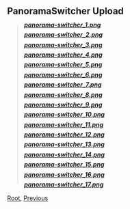 ## PanoramaSwitcher Upload
> ##### [panorama-switcher_1.png](./panorama-switcher_1.png)
> ##### [panorama-switcher_2.png](./panorama-switcher_2.png)
> ##### [panorama-switcher_3.png](./panorama-switcher_3.png)
> ##### [panorama-switcher_4.png](./panorama-switcher_4.png)
> ##### [panorama-switcher_5.png](./panorama-switcher_5.png)
> ##### [panorama-switcher_6.png](./panorama-switcher_6.png)
> ##### [panorama-switcher_7.png](./panorama-switcher_7.png)
> ##### [panorama-switcher_8.png](./panorama-switcher_8.png)
> ##### [panorama-switcher_9.png](./panorama-switcher_9.png)
> ##### [panorama-switcher_10.png](./panorama-switcher_10.png)
> ##### [panorama-switcher_11.png](./panorama-switcher_11.png)
> ##### [panorama-switcher_12.png](./panorama-switcher_12.png)
> ##### [panorama-switcher_13.png](./panorama-switcher_13.png)
> ##### [panorama-switcher_14.png](./panorama-switcher_14.png)
> ##### [panorama-switcher_15.png](./panorama-switcher_15.png)
> ##### [panorama-switcher_16.png](./panorama-switcher_16.png)
> ##### [panorama-switcher_17.png](./panorama-switcher_17.png)

[Root](/), [Previous](../)
<head><style>blockquote>h5 { line-height:0!important } body { background:url(/assets/images/minecraft_bg.png)!important; background-repeat: no-repeat!important; background-size:cover!important; background-position-x:center!important; } </style></head>

